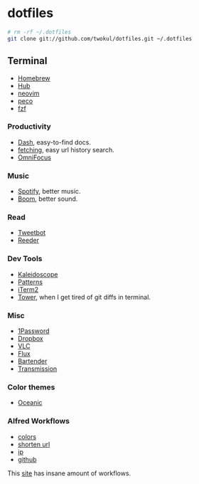 # dotfiles

```sh
# rm -rf ~/.dotfiles
git clone git://github.com/twokul/dotfiles.git ~/.dotfiles
```

## Terminal

+ [Homebrew](http://brew.sh/)
+ [Hub](https://github.com/github/hub)
+ [neovim](http://neovim.io)
+ [peco](https://github.com/peco/peco)
+ [fzf](https://github.com/junegunn/fzf)

### Productivity

+ [Dash](http://kapeli.com/dash), easy-to-find docs.
+ [fetching](http://fetching.io), easy url history search.
+ [OmniFocus](https://www.omnigroup.com/omnifocus)

### Music

+ [Spotify](https://www.spotify.com/us/), better music.
+ [Boom](http://www.globaldelight.com/boom/), better sound.

### Read

+ [Tweetbot](http://tapbots.com/software/tweetbot/mac/)
+ [Reeder](http://reederapp.com/mac/)

### Dev Tools

+ [Kaleidoscope](http://www.kaleidoscopeapp.com/)
+ [Patterns](https://itunes.apple.com/us/app/patterns-the-regex-app/id429449079?mt=12)
+ [iTerm2](http://iterm2.com)
+ [Tower](http://www.git-tower.com), when I get tired of git diffs in terminal.

### Misc

+ [1Password](https://agilebits.com/onepassword)
+ [Dropbox](https://www.dropbox.com/)
+ [VLC](http://www.videolan.org/vlc/index.html)
+ [Flux](https://justgetflux.com/)
+ [Bartender](http://www.macbartender.com)
+ [Transmission](https://www.transmissionbt.com/download/)

### Color themes

+ [Oceanic](https://github.com/voronianski/oceanic-next-color-scheme)

### Alfred Workflows

+ [colors](https://github.com/TylerEich/Alfred-Extras/blob/master/Workflows/Colors.alfredworkflow)
+ [shorten url](https://github.com/hzlzh/Alfred-Workflows/tree/master/Shorten-URL)
+ [ip](http://zno.io/RcAi)
+ [github](http://gh01.de/alfred/github/github.alfredworkflow)

This [site](http://alfredworkflow.com) has insane amount of workflows.
